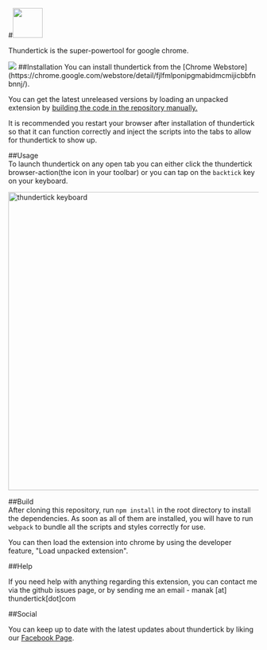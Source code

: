 #<img src = "http://i.imgur.com/o4UeJuw.png" style="height:60px"/>     

Thundertick is the super-powertool for google chrome.   

<img src = "http://imgur.com/download/ispI4xx"> 
##Installation   
You can install thundertick from the [Chrome Webstore](https://chrome.google.com/webstore/detail/fjlfmlponipgmabidmcmijicbbfnbnnj/).   
   
   
You can get the latest unreleased versions by loading an unpacked extension by [building the code in the repository manually.](#Build)

It is recommended you restart your browser after installation of thundertick so that it can function correctly and inject the scripts into the tabs to allow for thundertick to show up.

##Usage   
To launch thundertick on any open tab you can either click the thundertick browser-action(the icon in your toolbar) or you can tap on the ```backtick``` key on your keyboard.   

<img src = "http://thundertick.com/images/keyboard.png" alt = "thundertick keyboard" style="width:600px"/> 

##Build   
After cloning this repository, run ```npm install``` in the root directory to install the dependencies. As soon as all of them are installed, you will have to run ```webpack``` to bundle all the scripts and styles correctly for use.   

You can then load the extension into chrome by using the developer feature, "Load unpacked extension".

##Help 

If you need help with anything regarding this extension, you can contact me via the github issues page, or by sending me an email - manak [at] thundertick[dot]com

##Social

You can keep up to date with the latest updates about thundertick by liking our [Facebook Page](https://www.facebook.com/thundertick).